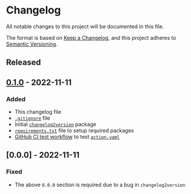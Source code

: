 # Changelog
All notable changes to this project will be documented in this file.

The format is based on [Keep a Changelog](https://keepachangelog.com/en/1.0.0/),
and this project adheres to [Semantic Versioning](https://semver.org/spec/v2.0.0.html).

<!--
## [x.y.z] - yyyy-mm-dd
### Added
### Changed
### Removed
### Fixed
-->
<!--
RegEx for release version from file
r"^\#\# \[\d{1,}[.]\d{1,}[.]\d{1,}\] \- \d{4}\-\d{2}-\d{2}$"
-->

## Released
## [0.1.0] - 2022-11-11
### Added
- This changelog file
- [`.gitignore`](.gitignore) file
- Initial [`changelog2version`](changelog2version) package
- [`requirements.txt`](requirements.txt) file to setup required packages
- [GitHub CI test workflow](.github/workflows/main.yml) to test [`action.yaml`](action.yaml)

## [0.0.0] - 2022-11-11
### Fixed
- The above `0.0.0` section is required due to a bug in `changelog2version`

<!-- Links -->
[Unreleased]: https://github.com/brainelectronics/composite-action-test/compare/0.1.0...main

[0.1.0]: https://github.com/brainelectronics/composite-action-test/tree/0.1.0

<!-- [ref-issue-1]: https://github.com/brainelectronics/omposite-action-test/issues/1 -->
